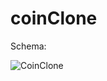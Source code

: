 # coinClone



Schema: 

![CoinClone](https://github.com/wpcamp/coinClone/assets/125541324/1bd0dc87-58fe-4d58-bec1-2cb950da40fd)


